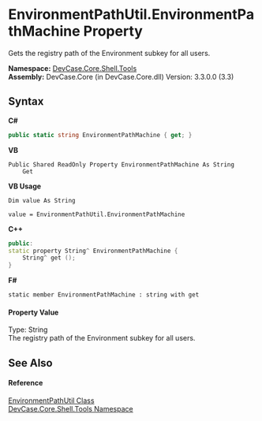 # EnvironmentPathUtil.EnvironmentPathMachine Property 
 

Gets the registry path of the Environment subkey for all users.

**Namespace:**&nbsp;<a href="N_DevCase_Core_Shell_Tools">DevCase.Core.Shell.Tools</a><br />**Assembly:**&nbsp;DevCase.Core (in DevCase.Core.dll) Version: 3.3.0.0 (3.3)

## Syntax

**C#**<br />
``` C#
public static string EnvironmentPathMachine { get; }
```

**VB**<br />
``` VB
Public Shared ReadOnly Property EnvironmentPathMachine As String
	Get
```

**VB Usage**<br />
``` VB Usage
Dim value As String

value = EnvironmentPathUtil.EnvironmentPathMachine

```

**C++**<br />
``` C++
public:
static property String^ EnvironmentPathMachine {
	String^ get ();
}
```

**F#**<br />
``` F#
static member EnvironmentPathMachine : string with get

```


#### Property Value
Type: String<br />The registry path of the Environment subkey for all users.

## See Also


#### Reference
<a href="T_DevCase_Core_Shell_Tools_EnvironmentPathUtil">EnvironmentPathUtil Class</a><br /><a href="N_DevCase_Core_Shell_Tools">DevCase.Core.Shell.Tools Namespace</a><br />